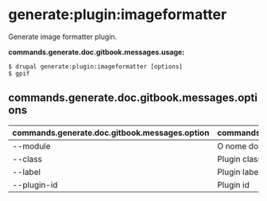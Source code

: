 # generate:plugin:imageformatter
Generate image formatter plugin.

**commands.generate.doc.gitbook.messages.usage:**
```
$ drupal generate:plugin:imageformatter [options]
$ gpif  
```

## commands.generate.doc.gitbook.messages.options
commands.generate.doc.gitbook.messages.option | commands.generate.doc.gitbook.messages.details
-------|-------------
--module | O nome do módulo.
--class | Plugin class name
--label | Plugin label
--plugin-id | Plugin id
